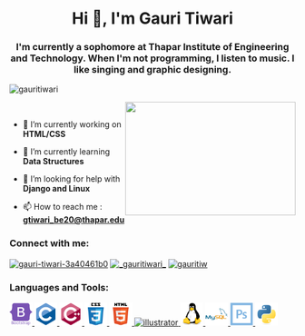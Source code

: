 <!--
**gauritiwari/gauritiwari** is a ✨ _special_ ✨ repository because its `README.md` (this file) appears on your GitHub profile.

Here are some ideas to get you started:

- 🔭 I’m currently working on ...
- 🌱 I’m currently learning ...
- 👯 I’m looking to collaborate on ...
- 🤔 I’m looking for help with ...
- 💬 Ask me about ...
- 📫 How to reach me: ...
- 😄 Pronouns: ...
- ⚡ Fun fact: ...
-->
<h1 align="center">Hi 👋, I'm Gauri Tiwari </h1>
<h3 align="center">I'm currently a sophomore at Thapar Institute of Engineering and Technology. When I'm not programming, I listen to music. I like singing and graphic designing. </h3>

<p align="left"> <img src="https://komarev.com/ghpvc/?username=gauritiwari&label=Profile%20views&color=0e75b6&style=flat" alt="gauritiwari" /> </p>

<img src= "https://user-images.githubusercontent.com/72256767/133127175-b0f44a3f-5d60-41a7-8bc1-a284e760f198.gif" align="right" style="width:300px;height:200px;"/>
<br />

- 🔭 I’m currently working on **HTML/CSS**

- 🌱 I’m currently learning **Data Structures**

- 🤝 I’m looking for help with **Django and Linux**

- 📫 How to reach me : **gtiwari_be20@thapar.edu**

          
<h3 align="left">Connect with me:</h3>
<p align="left">
<a href="https://linkedin.com/in/gauri-tiwari-3a40461b0" target="blank"><img align="center" src="https://raw.githubusercontent.com/rahuldkjain/github-profile-readme-generator/master/src/images/icons/Social/linked-in-alt.svg" alt="gauri-tiwari-3a40461b0" height="30" width="40" /></a>
<a href="https://instagram.com/_gauritiwari_" target="blank"><img align="center" src="https://raw.githubusercontent.com/rahuldkjain/github-profile-readme-generator/master/src/images/icons/Social/instagram.svg" alt="_gauritiwari_" height="30" width="40" /></a>
<a href="https://www.codechef.com/users/gauritiw" target="blank"><img align="center" src="https://cdn.jsdelivr.net/npm/simple-icons@3.1.0/icons/codechef.svg" alt="gauritiw" height="30" width="40" /></a>
</p>

<h3 align="left">Languages and Tools:</h3>
<p align="left"> <a href="https://getbootstrap.com" target="_blank"> <img src="https://raw.githubusercontent.com/devicons/devicon/master/icons/bootstrap/bootstrap-plain-wordmark.svg" alt="bootstrap" width="40" height="40"/> </a> <a href="https://www.cprogramming.com/" target="_blank"> <img src="https://raw.githubusercontent.com/devicons/devicon/master/icons/c/c-original.svg" alt="c" width="40" height="40"/> </a> <a href="https://www.w3schools.com/cpp/" target="_blank"> <img src="https://raw.githubusercontent.com/devicons/devicon/master/icons/cplusplus/cplusplus-original.svg" alt="cplusplus" width="40" height="40"/> </a> <a href="https://www.w3schools.com/css/" target="_blank"> <img src="https://raw.githubusercontent.com/devicons/devicon/master/icons/css3/css3-original-wordmark.svg" alt="css3" width="40" height="40"/> </a> <a href="https://www.w3.org/html/" target="_blank"> <img src="https://raw.githubusercontent.com/devicons/devicon/master/icons/html5/html5-original-wordmark.svg" alt="html5" width="40" height="40"/> </a> <a href="https://www.adobe.com/in/products/illustrator.html" target="_blank"> <img src="https://www.vectorlogo.zone/logos/adobe_illustrator/adobe_illustrator-icon.svg" alt="illustrator" width="40" height="40"/> </a> <a href="https://www.linux.org/" target="_blank"> <img src="https://raw.githubusercontent.com/devicons/devicon/master/icons/linux/linux-original.svg" alt="linux" width="40" height="40"/> </a> <a href="https://www.mysql.com/" target="_blank"> <img src="https://raw.githubusercontent.com/devicons/devicon/master/icons/mysql/mysql-original-wordmark.svg" alt="mysql" width="40" height="40"/> </a> <a href="https://www.photoshop.com/en" target="_blank"> <img src="https://raw.githubusercontent.com/devicons/devicon/master/icons/photoshop/photoshop-line.svg" alt="photoshop" width="40" height="40"/> </a> <a href="https://www.python.org" target="_blank"> <img src="https://raw.githubusercontent.com/devicons/devicon/master/icons/python/python-original.svg" alt="python" width="40" height="40"/> </a> </p>


